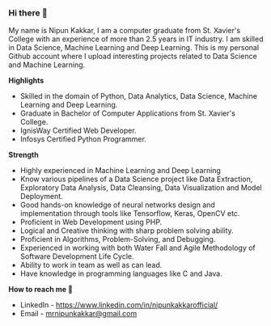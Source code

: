 ### Hi there 👋

My name is Nipun Kakkar, I am a computer graduate from St. Xavier's College with an experience of more than 2.5 years in IT industry.
I am skilled in Data Science, Machine Learning and Deep Learning.
This is my personal Github account where I upload interesting projects related to Data Science and Machine Learning.

**Highlights** 

* Skilled in the domain of Python, Data Analytics, Data Science, Machine Learning and Deep Learning.
* Graduate in Bachelor of Computer Applications from St. Xavier's College.
* IgnisWay Certified Web Developer.
* Infosys Certified Python Programmer.

**Strength** 

* Highly experienced in Machine Learning and Deep Learning
* Know various pipelines of a Data Science project like Data Extraction, Exploratory Data Analysis, Data
Cleansing, Data Visualization and Model Deployment.
* Good hands-on knowledge of neural networks design and implementation through tools like Tensorflow,
  Keras, OpenCV etc.
* Proficient in Web Development using PHP.
* Logical and Creative thinking with sharp problem solving ability.
* Proficient in Algorithms, Problem-Solving, and Debugging.
* Experienced in working with both Water Fall and Agile Methodology of Software Development Life Cycle.
* Ability to work in team as well as can lead.
* Have knowledge in programming languages like C and Java.

**How to reach me 📱**
    
* LinkedIn - https://www.linkedin.com/in/nipunkakkarofficial/
* Email    - mrnipunkakkar@gmail.com
